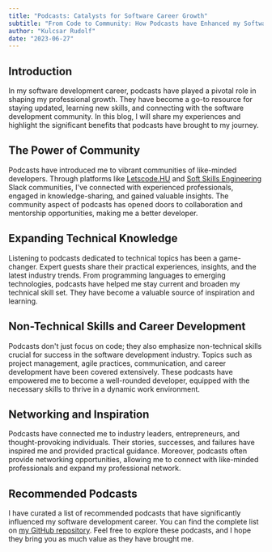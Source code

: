 ```yaml
---
title: "Podcasts: Catalysts for Software Career Growth"
subtitle: "From Code to Community: How Podcasts have Enhanced my Software Development Skills"
author: "Kulcsar Rudolf"
date: "2023-06-27"
---
```


## Introduction

In my software development career, podcasts have played a pivotal role in shaping my professional growth. They have become a go-to resource for staying updated, learning new skills, and connecting with the software development community. In this blog, I will share my experiences and highlight the significant benefits that podcasts have brought to my journey.

## The Power of Community

Podcasts have introduced me to vibrant communities of like-minded developers. Through platforms like [Letscode.HU](https://letscode.hu/) and [Soft Skills Engineering](https://softskills.audio/) Slack communities, I've connected with experienced professionals, engaged in knowledge-sharing, and gained valuable insights. The community aspect of podcasts has opened doors to collaboration and mentorship opportunities, making me a better developer.

## Expanding Technical Knowledge

Listening to podcasts dedicated to technical topics has been a game-changer. Expert guests share their practical experiences, insights, and the latest industry trends. From programming languages to emerging technologies, podcasts have helped me stay current and broaden my technical skill set. They have become a valuable source of inspiration and learning.

## Non-Technical Skills and Career Development

Podcasts don't just focus on code; they also emphasize non-technical skills crucial for success in the software development industry. Topics such as project management, agile practices, communication, and career development have been covered extensively. These podcasts have empowered me to become a well-rounded developer, equipped with the necessary skills to thrive in a dynamic work environment.

## Networking and Inspiration

Podcasts have connected me to industry leaders, entrepreneurs, and thought-provoking individuals. Their stories, successes, and failures have inspired me and provided practical guidance. Moreover, podcasts often provide networking opportunities, allowing me to connect with like-minded professionals and expand my professional network.

## Recommended Podcasts

I have curated a list of recommended podcasts that have significantly influenced my software development career. You can find the complete list on [my GitHub repository](https://github.com/kulcsarrudolf/podcast). Feel free to explore these podcasts, and I hope they bring you as much value as they have brought me.
